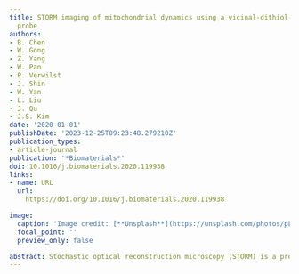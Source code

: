 ```yaml
---
title: STORM imaging of mitochondrial dynamics using a vicinal-dithiol-proteins-targeted
  probe
authors:
- B. Chen
- W. Gong
- Z. Yang
- W. Pan
- P. Verwilst
- J. Shin
- W. Yan
- L. Liu
- J. Qu
- J.S. Kim
date: '2020-01-01'
publishDate: '2023-12-25T09:23:48.279210Z'
publication_types:
- article-journal
publication: '*Biomaterials*'
doi: 10.1016/j.biomaterials.2020.119938
links:
- name: URL
  url: 
    https://doi.org/10.1016/j.biomaterials.2020.119938

image:
  caption: 'Image credit: [**Unsplash**](https://unsplash.com/photos/pLCdAaMFLTE)'
  focal_point: ''
  preview_only: false

abstract: Stochastic optical reconstruction microscopy (STORM) is a promising method for the visualization of ultra-fine mitochondrial structures. However, this approach is limited to monitoring dynamic intracellular events owing to its low temporal resolution. We developed a new strategy to capture mitochondrial dynamics using a compressed sensing STORM algorithm following raw data pre-treatments by a noise-corrected principal component analysis and K-factor image factorization. Using STORM microscopy with a vicinal-dithiol-proteins targeting probe, visualizing mitochondrial dynamics was attainable with spatial and temporal resolutions of 45 nm and 0.8 s, notably, dynamic mitochondrial tubulation retraction of ~746 nm in 1.2 s was monitored. The labeled conjugate was observed as clusters (radii, ~90 nm) distributed on the outer mitochondrial membranes, not yet reported as far as we know. This strategy is promising for the quantitative analysis of intracellular behaviors below the optical diffraction limit.
---
```

